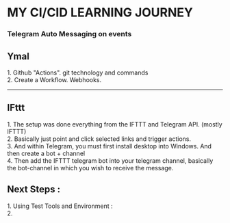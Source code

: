 <h1> MY CI/CID LEARNING JOURNEY</H1>

<h3>Telegram Auto Messaging on events</h3>

<h2> Ymal </h2>
1. Github "Actions". git technology and commands<br>
2. Create a Workflow. Webhooks.

---
<h2>IFttt</h2>
1. The setup was done everything from the IFTTT and Telegram API. (mostly IFTTT)<br>
2. Basically just point and click selected links and trigger actions.<br>
3. And within Telegram, you must first install desktop into Windows. And then create a bot + channel<br>
4. Then add the IFTTT telegram bot into your telegram channel, basically the bot-channel in which you wish to receive the message.

<h2>Next Steps : </h2>
1. Using Test Tools and Environment :<br>
2. 
